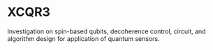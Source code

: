 # XCQR3
Investigation on spin-based qubits, decoherence control,  circuit, and algorithm design for application of quantum sensors.  ​
